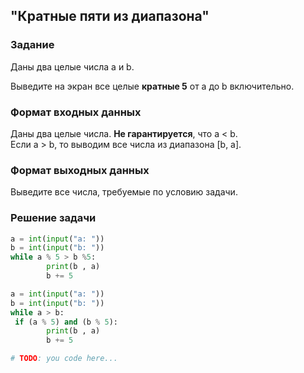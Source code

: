 ## "Кратные пяти из диапазона"

### Задание

Даны два целые числа a и b.

Выведите на экран все целые **кратные 5** от a до b включительно.

### Формат входных данных

Даны два целые числа. **Не гарантируется**, что a < b. \
Если a > b, то выводим все числа из диапазона [b, a].

### Формат выходных данных

Выведите все числа, требуемые по условию задачи.

### Решение задачи

```python
a = int(input("a: "))
b = int(input("b: "))
while a % 5 > b %5:
        print(b , a)
        b += 5

a = int(input("a: "))
b = int(input("b: "))
while a > b:
 if (a % 5) and (b % 5):
        print(b , a)
        b += 5

# TODO: you code here...
```
